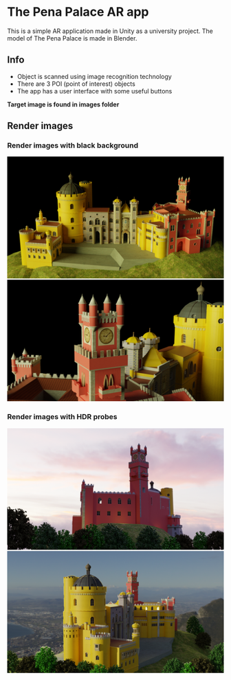 # The Pena Palace AR app

This is a simple AR application made in Unity as a university project. The model of The Pena Palace is made in Blender. 

## Info
* Object is scanned using image recognition technology
* There are 3 POI (point of interest) objects
* The app has a user interface with some useful buttons

**Target image is found in images folder**

## Render images

### Render images with black background
![Render image 1](/images/render1.png)
![Render image 2](/images/render2.png)
### Render images with HDR probes
![Render image 5](/images/render5.png)
![Render image 3](/images/render3.png)

